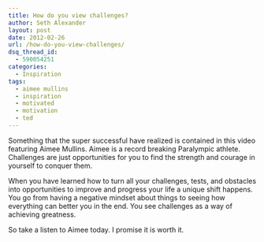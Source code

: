 ```yaml
---
title: How do you view challenges?
author: Seth Alexander
layout: post
date: 2012-02-26
url: /how-do-you-view-challenges/
dsq_thread_id:
  - 590054251
categories:
  - Inspiration
tags:
  - aimee mullins
  - inspiration
  - motivated
  - motivation
  - ted
---
```

Something that the super successful have realized is contained in this video featuring Aimee Mullins. Aimee is a record breaking Paralympic athlete. Challenges are just opportunities for you to find the strength and courage in yourself to conquer them.

When you have learned how to turn all your challenges, tests, and obstacles into opportunities to improve and progress your life a unique shift happens. You go from having a negative mindset about things to seeing how everything can better you in the end. You see challenges as a way of achieving greatness.

So take a listen to Aimee today. I promise it is worth it.